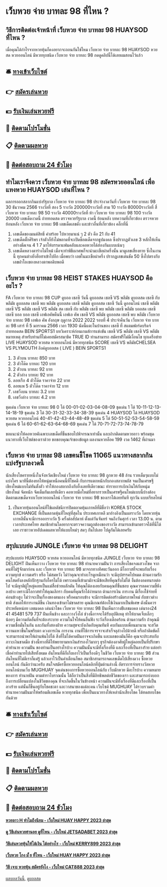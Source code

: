 # เว็บหวย จ่าย บาทละ 98 ที่ไหน ?
## วิธีการติดต่อเจ้าหน้าที่ เว็บหวย จ่าย บาทละ 98 HUAYSOD ที่ไหน ?
เมื่อคุณได้กำไรจากหวยหุ้นก็คงอยากจะถอนกันใช่ไหม เว็บหวย จ่าย บาทละ 98 HUAYSOD หวยสด หวยออนไลน์ มีหวยทุกชนิด เว็บหวย จ่าย บาทละ 98 กดดูคลิปนี้ได้เลยผมสอนไว้แล้ว

## 🛎 [ทางเข้าเว็บไซต์](https://bit.ly/3BG5bNw)
## 👉 [สมัครเล่นหวย](https://bit.ly/3BG5bNw)
## 💵 [รับเงินเล่นหวยฟรี](https://bit.ly/3C3mvgS)
## 👑 [ติดตามโปรโมชั่น](https://bit.ly/3C3mvgS)
## 📋 [ติดตามผลหวย](https://bit.ly/3C3mvgS)
## 📱 [ติดต่อสอบถาม 24 ชัวโมง](https://bit.ly/3C3mvgS)

## ทำไมเราจึงควร เว็บหวย จ่าย บาทละ 98 สมัครหวยออนไลน์ เพื่อแทงหวย HUAYSOD เล่นที่ไหน ?
ผลการออกสลากกินแบ่งรัฐบาล เว็บหวย จ่าย บาทละ 98 ประจำงวดวันที่ เว็บหวย จ่าย บาทละ 98 30 ธันวาคม 2566
รางวัลที่ สอง 5 รางวัล 200000รางวัลที่ สาม 10 รางวัล 80000รางวัลที่ สี่ เว็บหวย จ่าย บาทละ 98 50 รางวัล 40000รางวัลที่ ห้า เว็บหวย จ่าย บาทละ 98 100 รางวัล 20000
 เลขเด็ดงวดนี้ ถ่ายทอดสด ตรวจหวยรัฐบาล งวดนี้ ย้อนหลัง 
บทความที่เกี่ยวข้อง
ตรวจหวยย้อนหลัง เว็บหวย จ่าย บาทละ 98 เลขเด็ดเลขดัง และข่าวอื่นที่เกี่ยวข้อง คลิ๊กที่นี่
1. เลขเด็ดของมนต์สิทธิ์ คำสร้อย ใบ้หวยมาแน่ ๆ 2 ตัว คือ 21 กับ 41
2. เลขเด็ดตั๊กศิริพร เจ้าตัวก็ยังไม่พลาดที่จะเปิดช็อตเด็ดจากธูปมงคล ซึ่งปรากฎตัวเลข 3 หลักให้เห็นอย่างชัดเจน 4 1 7 มาให้บรรดาแฟนคลับและคอหวยได้ส่องกันแบบเน้นๆ
3. เลขเด็ดหลวงตาร่างไม่ไหม้ เมื่อจะทำพิธีเผาศพก็จะนำมะเขือผ่าครึ่งนั้น มาดูเลขเสี่ยงทาย ซึ่งในงานนี้ ทุกคนต่างยิ่งฮือฮาเข้าไปอีก เมื่อพบว่า เลขในมะเขือผ่าครึ่ง ปรากฏเลขเด่นชัด 50 ซึ่งไปตรงกับเลขฝาโลงของหลวงตาพอดิบพอดี

## เว็บหวย จ่าย บาทละ 98 HEIST STAKES HUAYSOD คืออะไร ?
FA เว็บหวย จ่าย บาทละ 98 CUP ดูบอล เชลซี วันนี้ ดูบอลสด เชลซี VS พลีมัธ ดูบอลสด เชลซี กับ พลีมัธ ดูบอลสด เชลซี พบ พลีมัธ ดูบอลสด เชลซี พลีมัธ ดูบอลสด เชลซี วันนี้ ดูออนไลน์ เชลซี พลีมัธ เชลซี VS พลีมัธ เชลซี VS พลีมัธ สด เชลซี กับ พลีมัธ เชลซี พบ พลีมัธ เชลซี พลีมัธ บอลสด เชลซี เชลซี บอล บอล เชลซี เอฟเอคัพคืนนี้ เอฟเอ คัพ
เชลซี VS พลีมัธ
ดูบอลสด เชลซี พบ พลีมัธ เว็บหวย จ่าย บาทละ 98 เอฟเอ คัพ อังกฤษ ฤดูกาล 2022 2022 รอบที่ 4 ประจำคืนวัน เว็บหวย จ่าย บาทละ 98 เสาร์ ที่ 5 มกราคม 2566 เวลา 1930 นัดนี้แตะในบ้านของ เชลซี ที่ สแตมฟอร์ดบริดจ์ ถ่ายทอดสด BEIN SPORTS1
บทวิเคราะห์ก่อนเกมส์การแข่งขัน เชลซี VS พลีมัธ
เชลซี VS พลีมัธ
หมายเหตุ สำหรับท่านที่ไม่เคยสมัครสมาชิค TRUE ID ท่านสามารถ สมัครฟรีไม่มีเงื่อนไข ทุกเครือข่าย
LIVE HUAYSOD หวยสด หวยออนไลน์ มีหวยทุกชนิด SCORE เชลซี VS พลีมัธCHELSEA VS PLYMOUTH
ลิงค์ดูบอลสด ( LIVE )
 BEIN SPORTS1 
1. 3 ตัวบน บาทละ 850 บาท
2. 3 ตัวโต๊ด บาทละ 120 บาท
3. 2 ตัวบน บาทละ 92 บาท
4. 2 ตัวล่าง บาทละ 92 บาท
5. ลอยเรือ 4 ตัวโต๊ด ราคาจ่าย 22 บาท
6. ลอยแพ 5 ตัวโต๊ด ราคาจ่าย 12 บาท
7. เลขวิ่งบน บาทละ 3.2 บาท
8. เลขวิ่งล่าง บาทละ 4.2 บาท

ชุดเด่น เว็บหวย จ่าย บาทละ 98 0 ได้ 00-01-02-03-04-08-09
ชุดเด่น 1 ได้ 10-11-12-13-14-18-19
ชุดเด่น 3 ได้ 30-31-32-33-34-38-39
ชุดเด่น 4 HUAYSOD ได้ HUAYSOD หวยสด หวยออนไลน์ 40-41-42-43-44-48-49
ชุดเด่น 5 ได้ 50-51-52-53-54-58-59
ชุดเด่น 6 ได้ 60-61-62-63-64-68-69
ชุดเด่น 7 ได้ 70-71-72-73-74-78-79

ขอแนะนำให้คอหวยคัเฉพาะเลขเด็ดที่ชื่นชอบไปพิจารณาเท่านั้น และฝากติดตามหวยลาว พร้อมชุดแนวทางที่เว็บไซต์ของเราด้วย
ขอขอบคุณเจ้าของข้อมูล
ผลงานหวยล็อค 199 งวด 1462 ที่ผ่านมา

## เว็บหวย จ่าย บาทละ 98 เลขฅนชี้โชค 11065 แนวทางสลากกินแบ่งรัฐบาลงวดนี้
นักเสี่ยงโชครายหนึ่งในจังหวัดเชียงใหม่ เว็บหวย จ่าย บาทละ 98 ถูกหวย 48 ล้าน รวยเต็มๆแบบไม่แบ่งใคร นาทีนี้ต้องยกให้หนุ่มเหนือคนนี้ที่โชคดี กับการแตกหนักกับกองสลากพลัส จนเป็นเศรษฐีเชียงใหม่แบบไม่ทันตั้งตัว ทำให้กองสลากถึงกับอึ้งเลยทีเดียวขณะ ทำรายการเบิกเงินให้กับหนุ่มเชียงใหม่ จัดหนัก จัดเต็มกันเลยทีเดียว คอหวยมือใหม่ที่อยากรวยเป็นเศรษฐีคนใหม่แบบนี้บ้างต้องติดตามเลขเด็ดจากเว็บหวยออนไลน์ เว็บหวย จ่าย บาทละ 98 ของเราได้เลยทันที ทุกวัน แบบเรียลไทม์
1. เป็นหวยหุ้นออนไลน์ที่ใช้ผลดัชนีการปิดตลาดหุ้นเกาหลีที่มีชื่อว่า KOREA STOCK EXCHANGE ที่เป็นตลาดหุ้นที่ใหญ่ที่สุดใน ประเทศเกาหลี มาอ้างอิงเป็นผลรางวัล โดยหวยหุ้นเกาหลีนั้นจะมีการออกรางวัล 5 ครั้งต่อสัปดาห์ ตั้งแต่วันจันทร์ จนถึงวันศุกร์ เวลา 13.00 น. ตามเวลาประเทศไทย สมาชิกท่านใดอยากจะตรวจความถูกต้องของรางวัล สามารถเข้ามาตรวจได้ที่นี่ได้เลย เราชาวหวยอัปเดตผลหวยให้แบบใหม่ๆ สดๆ กันไปเลย ไปดูกันได้เลยครับ

## สรุปแบบย่อ JUNGLE เว็บหวย จ่าย บาทละ 98 DELIGHT
สรุปแบบย่อ HUAYSOD หวยสด หวยออนไลน์ มีหวยทุกชนิด JUNGLE เว็บหวย จ่าย บาทละ 98 DELIGHT ฝันเห็นกวาง เว็บหวย จ่าย บาทละ 98 ทำนายความฝันว่า การเสี่ยงโชคจงแสวงโชค จากคนที่ไม่รู้จักมาก่อน และ เว็บหวย จ่าย บาทละ 98 มาจากทางทิศตะวันออก มีโอกาสที่จะพบกับเรื่องความทุกข์ ความเศร้า หรือ ไม่สมหวัง ไม่ว่าคุณจะทำอะไรดูเหมือนว่า จะมีอุปสรรคไปหมด
ด้านความรัก คนโสดยังลงหลักปักฐานกับใครไม่ได้ เพราะคนที่เข้ามามักจะมีข้อเสียที่คุณรับไม่ได้ งั้นต้องอดทนรอต่อไป จะมีญาติผู้ใหญ่คอยเป็นแม่สื่อช่วยผลักดัน ให้คุณได้ลงเอยกับคนคุณที่ชื่นชอบ คุณควรลดความขี้หึงลงบ้าง เพราะมีโอกาสทำให้คุณเลิกรา กับคนที่คุณรักได้ง่ายมาก
ด้านการเงิน การงาน มีเรื่องใช้จ่ายที่ค่อนข้างสูง ไม่ว่าจะเป็นเรื่องของตนเอง หรือคนรอบข้าง จะมีการติดต่อสร้างมิตรภาพใหม่ กับชาวต่างชาติ ส่งผลให้การงานดีขึ้น เงินทองเข้ามาไม่ขาดสาย คุณมีเกณท์ต้องใช้เงินมากเป็นพิเศษ ดังนั้นควรประหยัดหน่อย
เลขมงคล เด่นนำโชค เว็บหวย จ่าย บาทละ 98 ฝันเห็นกวาง8เลขมงคล เด่นรอง24 41 45481 579 737
ฝันเห็นช้าง และกวางวิ่งไล่ ช่วงนี้อาจจะได้รับอุบัติเหตุ ทำให้บาดเจ็บเล็กๆ น้อยๆ มีความอัดอั้นที่จะต้องระบาย ความในใจให้คนอื่นฟัง ระวังเรื่องเดือดร้อน
ด้านความรัก ถ้าคุณมีความเชื่อมั่นในกัน และกันทั้งสองฝ่าย ความสุขจะบังเกิดกับคุณทันที คบกันแบบเพื่อนมานาน จะสวีตหวานแหวขึ้นในพริบตา
ดวงการเงิน การงาน งานที่ใช้การเจรจาจะสำเร็จลุล่วงไปด้วยดี หรือถ้าติดขัดก็จะสามารถนำพาให้ผ่านพ้นไปได้ สิ่งที่ไม่ได้คาดฝันอาจจะเกิดขึ้น และผลของมันก็คือ คุณจะประสบกับภาวะเงินขาดมือ ช่วงนี้ทางที่ดีให้พยายามหาเงินสำรองไว้มากๆ ธุรกิจต้องอาศัยผู้ใหญ่คอยเป็นที่ปรึกษา
คำทำนาย ความฝัน ของท่านเป็นอย่างไรบ้าง ความฝันนั้นจะมีทั้งเรื่องที่ดี และเรื่องที่เป็นลางร้าย แต่อย่าเชื่อคำทำนายไปเสียทั้งหมด อันไหนที่ดีก็เก็บเอาไว้เป็นเรื่องดีๆ ในชีวิต เว็บหวย จ่าย บาทละ 98 ส่วนอันไหนที่ไม่ดีเราก็แค่รู้ แล้วเอาไว้เป็นคำเตือนก็พอ สมาชิกสามารถจดเลขเด็ดไปเสี่ยงดวง ซื้อหวยออนไลน์ กันดีกว่านะครับ
สนใจสมัครซื้อหวยออนไลน์คลิกที่ปุ่มด้านล่างนี้
อัตราการจ่ายรางวัลหวยออนไลน์บนเว็บ MUGHUAY
จุดเด่นของการซื้อหวยออนไลน์กับ เว็บมักหวย มีอะไรบ้าง
ความหมายของการ ทำนายฝัน ตามตำราโบราณนั้น ได้ถือว่าเป็นสิ่งที่มีอิทธิพลต่อชีวิตของเรา และสามารถบ่งบอกถึงการเปลี่ยนแปลงในชีวิตของคุณ ที่จะเกิดขึ้นในวันข้างหน้า ความฝันจะมีทั้งเรื่องที่ดีและเรื่องที่เป็นลางร้าย แต่นั้นก็ขึ้นอยู่กับโชคชะตา และวาสนาของแต่ละคน เว็บไซต์ MUGHUAY ได้รวบรวมคำทำนายความฝันมาให้พร้อมตีเลขเด็ด หวยทุกชนิด เพื่อเป็นแนวทางให้เหล่านักเสี่ยงโชค ได้ทดสอบโชคกันด้วย

## 🛎 [ทางเข้าเว็บไซต์](https://bit.ly/3BG5bNw)
## 👉 [สมัครเล่นหวย](https://bit.ly/3BG5bNw)
## 💵 [รับเงินเล่นหวยฟรี](https://bit.ly/3C3mvgS)
## 👑 [ติดตามโปรโมชั่น](https://bit.ly/3C3mvgS)
## 📋 [ติดตามผลหวย](https://bit.ly/3C3mvgS)
## 📱 [ติดต่อสอบถาม 24 ชัวโมง](https://bit.ly/3C3mvgS)

#### [หวยลาว H ทำไมถึงนิยม - เว็บใหม่ HUAY HAPPY 2023 ล่าสุด](https://atom.io/themes/หวยลาว%20h%20ทำไมถึงนิยม%20-%20เว็บใหม่%20huay%20happy%202023%20ล่าสุด)
#### [ดู วิธีเล่นหวยฮานอย ดูที่ไหน - เว็บใหม่ JETSADABET 2023 ล่าสุด](https://atom.io/themes/ดู%20วิธีเล่นหวยฮานอย%20ดูที่ไหน%20-%20เว็บใหม่%20jetsadabet%202023%20ล่าสุด)
#### [วิธีเล่นหวยหุ้นให้ได้เงิน ได้อย่างไร - เว็บใหม่ KERRY899 2023 ล่าสุด](https://atom.io/themes/วิธีเล่นหวยหุ้นให้ได้เงิน%20ได้อย่างไร%20-%20เว็บใหม่%20kerry899%202023%20ล่าสุด)
#### [เว็บหวย โกง มั้ ย ที่ไหน - เว็บใหม่ HUAY HAPPY 2023 ล่าสุด](https://atom.io/themes/เว็บหวย%20โกง%20มั้%20ย%20ที่ไหน%20-%20เว็บใหม่%20huay%20happy%202023%20ล่าสุด)
#### [วิธี เจาะ หวยหุ้น สมัครยังไง - เว็บใหม่ CAT888 2023 ล่าสุด](https://atom.io/themes/วิธี%20เจาะ%20หวยหุ้น%20สมัครยังไง%20-%20เว็บใหม่%20cat888%202023%20ล่าสุด)

[ผลบอลวันนี้](https://siamsport.tv "ผลบอลวันนี้"), [ดูบอลสด](https://siamsport.tv/ดูบอลสด "ดูบอลสด")